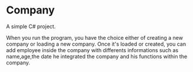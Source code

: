 # Company
A simple C# project.

When you run the program, you have the choice either of creating a new company or loading a new company.
Once it's loaded or created, you can add employee inside the company with differents informations such as
name,age,the date he integrated the company and his functions within the company.


